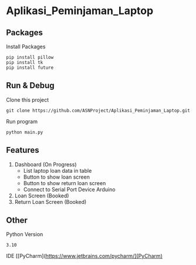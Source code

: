 # Aplikasi_Peminjaman_Laptop

## Packages
Install Packages
```
pip install pillow
pip install tk
pip install future
```
## Run & Debug
Clone this project
```
git clone https://github.com/ASNProject/Aplikasi_Peminjaman_Laptop.git
```
Run program
```
python main.py
```
## Features
1. Dashboard (On Progress)
   - List laptop loan data in table
   - Button to show loan screen
   - Button to show return loan screen
   - Connect to Serial Port Device Arduino 
2. Loan Screen (Booked)
3. Return Loan Screen (Booked)
## Other
Python Version
```
3.10
```
IDE
[[PyCharm](https://www.jetbrains.com/pycharm/](PyCharm)
